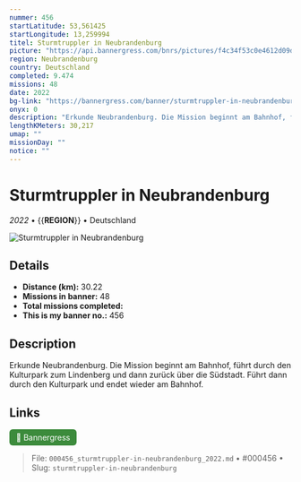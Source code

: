 ```yaml
---
nummer: 456
startLatitude: 53,561425
startLongitude: 13,259994
titel: Sturmtruppler in Neubrandenburg
picture: "https://api.bannergress.com/bnrs/pictures/f4c34f53c0e4612d09d9bb4302e5533a"
region: Neubrandenburg
country: Deutschland
completed: 9.474
missions: 48
date: 2022
bg-link: "https://bannergress.com/banner/sturmtruppler-in-neubrandenburg-ff30"
onyx: 0
description: "Erkunde Neubrandenburg. Die Mission beginnt am Bahnhof, führt durch den Kulturpark zum Lindenberg und dann zurück über die Südstadt. Führt dann durch den Kulturpark und endet wieder am Bahnhof."
lengthKMeters: 30,217
umap: ""
missionDay: ""
notice: ""
---
```

# Sturmtruppler in Neubrandenburg

*2022* • {{__REGION__}} • Deutschland

![Sturmtruppler in Neubrandenburg](https://api.bannergress.com/bnrs/pictures/f4c34f53c0e4612d09d9bb4302e5533a)



## Details
- **Distance (km):** 30.22
- **Missions in banner:** 48
- **Total missions completed:** 
- **This is my banner no.:** 456



## Description
Erkunde Neubrandenburg. Die Mission beginnt am Bahnhof, führt durch den Kulturpark zum Lindenberg und dann zurück über die Südstadt. Führt dann durch den Kulturpark und endet wieder am Bahnhof.



## Links
<a href="https://bannergress.com/banner/sturmtruppler-in-neubrandenburg-ff30" target="_blank" style="display:inline-block;margin-right:8px;padding:6px 12px;background:#3c8b3c;color:#fff;text-decoration:none;border-radius:6px;">🔗 Bannergress</a>



> File: `000456_sturmtruppler-in-neubrandenburg_2022.md` • #000456 • Slug: `sturmtruppler-in-neubrandenburg`
